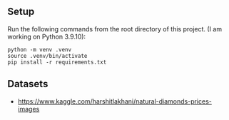 ## Setup
Run the following commands from the root directory of this project. (I am working on Python 3.9.10):

    python -m venv .venv
    source .venv/bin/activate
    pip install -r requirements.txt

## Datasets
- https://www.kaggle.com/harshitlakhani/natural-diamonds-prices-images
